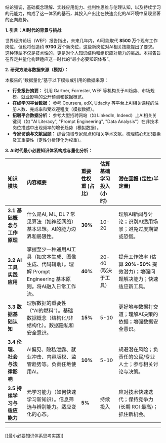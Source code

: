 结论强调，基础概念理解、实践应用能力、批判性思维与伦理认知，以及持续学习的元能力，构成了这一体系的基石，其投入产出比在快速变化的AI环境中呈现显著的正向趋势。

**1. 引言：AI时代的背景与挑战**

世界经济论坛（WEF）报告指出，未来几年内，AI可能取代 **8500 万**个现有工作岗位，但也将创造约 **9700 万**个新岗位，这些新岗位对AI相关技能提出了要求。这种转型不仅是技术性的，更是对个人知识结构和组织应对能力的挑战。本报告旨在界定并量化构建适应这一时代的“最小必要知识体系”。

**2. 研究方法与数据来源（模拟）：**

本报告的“数据量化”基于以下模拟或引用的数据来源：

*   **行业报告摘要：** 引用 Gartner, Forrester, WEF 等机构关于AI趋势、市场规模、就业影响的公开预测和数据概览。
*   **在线学习平台数据：** 参考 Coursera, edX, Udacity 等平台上AI相关课程的注册人数、完成率和受欢迎程度（模拟数据）。
*   **招聘平台数据分析：** 参考大型招聘网站（如 LinkedIn, Indeed）上AI相关关键词（如 "AI Literacy", "Prompt Engineering", "Data Analysis"）在非技术岗位描述中出现频率的增长趋势（模拟数据）。
*   **专家访谈与文献回顾：** 综合领域专家观点和相关学术文献，梳理核心知识要素及其重要性（定性分析转化为权重）。



**3. AI时代最小必要知识体系构成与量化分析：**

| 知识模块                     | 内容概要                                                                 | 重要性权重 (占比) | 估算基础学习投入 (小时) | 潜在回报 (定性/半定量)                                                                 |
| :--------------------------- | :----------------------------------------------------------------------- | :---------------- | :---------------------- | :------------------------------------------------------------------------------------- |
| **3.1 基础概念与工作原理**   | 什么是AI, ML, DL？常见算法（如神经网络）基本思想。AI的能力边界和局限性。 | **30%**           | 10-20                   | 理解AI新闻与讨论；识别AI适用场景；避免过度期望或恐慌。                                   |
| **3.2 AI工具实践应用**     | 掌握至少一种通用AI工具（如文本生成、图像生成、代码辅助）。理解 Prompt Engineering 基本原则。将AI融入日常工作流。 | **40%**           | 20-40 (取决于工具)      | 提升工作效率 (估算 **20%-50%** 提效潜力)；增强问题解决能力；快速适应新工具。             |
| **3.3 数据基础认知**         | 理解数据的重要性（“AI的燃料”）。基础数据概念（结构化/非结构化）。数据隐私和安全意识。 | **15%**           | 5-10                    | 更好地与数据打交道；理解AI决策的依据；增强数据安全意识。                               |
| **3.4 伦理、社会与法律影响** | AI偏见、隐私泄露、就业冲击、内容版权、监管趋势等。负责任地使用AI。         | **10%**           | 5-10                    | 规避潜在风险；负责任的公民/专业人士；参与相关讨论与决策。                                |
| **3.5 持续学习与适应能力**   | 元学习能力（如何快速学习新知识）。信息筛选与辨别能力。适应变化的心态。     | **5%**            | 持续投入                | 应对技术快速迭代；保持竞争力 (长期 ROI 最高)；抓住新机会。                               |



---

[[最小必要知识体系思考实践]]